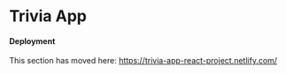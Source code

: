 # Trivia App

#### Deployment

This section has moved here: https://trivia-app-react-project.netlify.com/
